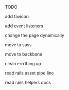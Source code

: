 TODO

add favicon

add event listeners

change the page dynamically

move to sass

move to backbone

clean errrthing up

read rails asset pipe line

read rails helpers docs

